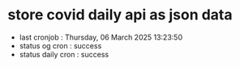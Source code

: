 # store covid daily api as json data

- last cronjob : Thursday, 06 March 2025 13:23:50
- status og cron : success
- status daily cron : success
      
      